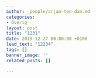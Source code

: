 ```yaml
---
author: _people/arjan-ten-dam.md
categories:
- Overig
layout: post
title: "1231"
date: 2019-12-27 00:00:00 +0100
lead_text: "12234"
tags: []
banner_image: ''
related_posts: []

---
```

